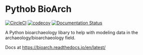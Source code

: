 # Pythob BioArch
[![CircleCI](https://circleci.com/gh/TheBiggerGuy/bioarch/tree/master.svg?style=svg)](https://circleci.com/gh/TheBiggerGuy/bioarch/tree/master)
[![codecov](https://codecov.io/gh/TheBiggerGuy/bioarch/branch/master/graph/badge.svg)](https://codecov.io/gh/TheBiggerGuy/bioarch)
[![Documentation Status](https://readthedocs.org/projects/bioarch/badge/?version=latest)](https://bioarch.readthedocs.io/en/latest/?badge=latest)

A Python bioarchaeology libary to help with modeling data in the archaeology/bioarchaeology field.

Docs at https://bioarch.readthedocs.io/en/latest/
